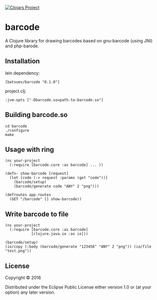 [![Clojars Project](https://img.shields.io/clojars/v/barcode.svg)](https://clojars.org/barcode)
# barcode

A Clojure library for drawing barcodes based on gnu-barcode (using JNI) and php-barode.

## Installation
lein dependency:

    [batsuev/barcode "0.1.0"]
    
project.clj:

    :jvm-opts ["-Dbarcode.so=path-to-barcode.so"]
    
## Building barcode.so

    cd barcode
    ./configure
    make

## Usage with ring

    (ns your-project 
      (:require [barcode.core :as barcode] ... ))
      
    (defn- show-barcode [request]
      (let [code (-> request :params (get "code"))]
        (barcode/setup)
        (barcode/generate code "ANY" 2 "png")))
    
    (defroutes app-routes
      (GET "/barcode" [] show-barcode))
      
## Write barcode to file

    (ns your-project
      (:require [barcode.core :as barcode]
                [clojure.java.io :as io]))
    
    (barcode/setup)
    (io/copy (:body (barcode/generate "123456" "ANY" 2 "png")) (io/file "test.png"))

## License

Copyright © 2016 

Distributed under the Eclipse Public License either version 1.0 or (at
your option) any later version.
